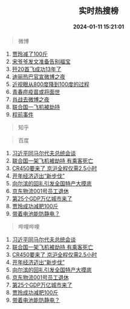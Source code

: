 <div align="center"><h2>实时热搜榜</h2><h4>2024-01-11 15:21:01</h4></div>

> 微博  

1. [贾玲减了100斤](https://s.weibo.com/weibo?q=%E8%B4%BE%E7%8E%B2%E5%87%8F%E4%BA%86100%E6%96%A4&t=31&band_rank=1&Refer=top)<br />
2. [宋爷爷发文准备告别福宝](https://s.weibo.com/weibo?q=%23%E5%AE%8B%E7%88%B7%E7%88%B7%E5%8F%91%E6%96%87%E5%87%86%E5%A4%87%E5%91%8A%E5%88%AB%E7%A6%8F%E5%AE%9D%23&t=31&band_rank=2&Refer=top)<br />
3. [歼20首飞成功13年了](https://s.weibo.com/weibo?q=%23%E6%AD%BC20%E9%A6%96%E9%A3%9E%E6%88%90%E5%8A%9F13%E5%B9%B4%E4%BA%86%23&t=31&band_rank=3&Refer=top)<br />
4. [迪丽热巴官宣微博之夜](https://s.weibo.com/weibo?q=%E8%BF%AA%E4%B8%BD%E7%83%AD%E5%B7%B4%E5%AE%98%E5%AE%A3%E5%BE%AE%E5%8D%9A%E4%B9%8B%E5%A4%9C&t=31&band_rank=4&Refer=top)<br />
5. [近视眼从800度降到100度的过程](https://s.weibo.com/weibo?q=%E8%BF%91%E8%A7%86%E7%9C%BC%E4%BB%8E800%E5%BA%A6%E9%99%8D%E5%88%B0100%E5%BA%A6%E7%9A%84%E8%BF%87%E7%A8%8B&t=31&band_rank=5&Refer=top)<br />
6. [青春痘疫苗或将面世](https://s.weibo.com/weibo?q=%23%E9%9D%92%E6%98%A5%E7%97%98%E7%96%AB%E8%8B%97%E6%88%96%E5%B0%86%E9%9D%A2%E4%B8%96%23&t=31&band_rank=6&Refer=top)<br />
7. [肖战去微博之夜](https://s.weibo.com/weibo?q=%23%E8%82%96%E6%88%98%E5%8E%BB%E5%BE%AE%E5%8D%9A%E4%B9%8B%E5%A4%9C%23&t=31&band_rank=7&Refer=top)<br />
8. [联合国一飞机被劫持](https://s.weibo.com/weibo?q=%23%E8%81%94%E5%90%88%E5%9B%BD%E4%B8%80%E9%A3%9E%E6%9C%BA%E8%A2%AB%E5%8A%AB%E6%8C%81%23&t=31&band_rank=8&Refer=top)<br />
9. [程前事件](https://s.weibo.com/weibo?q=%E7%A8%8B%E5%89%8D%E4%BA%8B%E4%BB%B6&t=31&band_rank=9&Refer=top)<br />

> 知乎  


> 百度  

1. [习近平同马尔代夫总统会谈](https://www.baidu.com/s?wd=%E4%B9%A0%E8%BF%91%E5%B9%B3%E5%90%8C%E9%A9%AC%E5%B0%94%E4%BB%A3%E5%A4%AB%E6%80%BB%E7%BB%9F%E4%BC%9A%E8%B0%88&sa=fyb_news&rsv_dl=fyb_news)<br />
2. [联合国一架飞机被劫持 有乘客死亡](https://www.baidu.com/s?wd=%E8%81%94%E5%90%88%E5%9B%BD%E4%B8%80%E6%9E%B6%E9%A3%9E%E6%9C%BA%E8%A2%AB%E5%8A%AB%E6%8C%81+%E6%9C%89%E4%B9%98%E5%AE%A2%E6%AD%BB%E4%BA%A1&sa=fyb_news&rsv_dl=fyb_news)<br />
3. [CR450要来了 京沪全程仅需2.5小时](https://www.baidu.com/s?wd=CR450%E8%A6%81%E6%9D%A5%E4%BA%86+%E4%BA%AC%E6%B2%AA%E5%85%A8%E7%A8%8B%E4%BB%85%E9%9C%802.5%E5%B0%8F%E6%97%B6&sa=fyb_news&rsv_dl=fyb_news)<br />
4. [开年经济迈出“新步伐”](https://www.baidu.com/s?wd=%E5%BC%80%E5%B9%B4%E7%BB%8F%E6%B5%8E%E8%BF%88%E5%87%BA%E2%80%9C%E6%96%B0%E6%AD%A5%E4%BC%90%E2%80%9D&sa=fyb_news&rsv_dl=fyb_news)<br />
5. [向尔滨的回礼引发全国特产大摸底](https://www.baidu.com/s?wd=%E5%90%91%E5%B0%94%E6%BB%A8%E7%9A%84%E5%9B%9E%E7%A4%BC%E5%BC%95%E5%8F%91%E5%85%A8%E5%9B%BD%E7%89%B9%E4%BA%A7%E5%A4%A7%E6%91%B8%E5%BA%95&sa=fyb_news&rsv_dl=fyb_news)<br />
6. [京东物流001号员工退休](https://www.baidu.com/s?wd=%E4%BA%AC%E4%B8%9C%E7%89%A9%E6%B5%81001%E5%8F%B7%E5%91%98%E5%B7%A5%E9%80%80%E4%BC%91&sa=fyb_news&rsv_dl=fyb_news)<br />
7. [第25个GDP万亿城市来了](https://www.baidu.com/s?wd=%E7%AC%AC25%E4%B8%AAGDP%E4%B8%87%E4%BA%BF%E5%9F%8E%E5%B8%82%E6%9D%A5%E4%BA%86&sa=fyb_news&rsv_dl=fyb_news)<br />
8. [贾玲成功减肥100斤](https://www.baidu.com/s?wd=%E8%B4%BE%E7%8E%B2%E6%88%90%E5%8A%9F%E5%87%8F%E8%82%A5100%E6%96%A4&sa=fyb_news&rsv_dl=fyb_news)<br />
9. [带着电池能防静电？](https://www.baidu.com/s?wd=%E5%B8%A6%E7%9D%80%E7%94%B5%E6%B1%A0%E8%83%BD%E9%98%B2%E9%9D%99%E7%94%B5%EF%BC%9F&sa=fyb_news&rsv_dl=fyb_news)<br />

> 哔哩哔哩  

1. [习近平同马尔代夫总统会谈](https://www.baidu.com/s?wd=%E4%B9%A0%E8%BF%91%E5%B9%B3%E5%90%8C%E9%A9%AC%E5%B0%94%E4%BB%A3%E5%A4%AB%E6%80%BB%E7%BB%9F%E4%BC%9A%E8%B0%88&sa=fyb_news&rsv_dl=fyb_news)<br />
2. [联合国一架飞机被劫持 有乘客死亡](https://www.baidu.com/s?wd=%E8%81%94%E5%90%88%E5%9B%BD%E4%B8%80%E6%9E%B6%E9%A3%9E%E6%9C%BA%E8%A2%AB%E5%8A%AB%E6%8C%81+%E6%9C%89%E4%B9%98%E5%AE%A2%E6%AD%BB%E4%BA%A1&sa=fyb_news&rsv_dl=fyb_news)<br />
3. [CR450要来了 京沪全程仅需2.5小时](https://www.baidu.com/s?wd=CR450%E8%A6%81%E6%9D%A5%E4%BA%86+%E4%BA%AC%E6%B2%AA%E5%85%A8%E7%A8%8B%E4%BB%85%E9%9C%802.5%E5%B0%8F%E6%97%B6&sa=fyb_news&rsv_dl=fyb_news)<br />
4. [开年经济迈出“新步伐”](https://www.baidu.com/s?wd=%E5%BC%80%E5%B9%B4%E7%BB%8F%E6%B5%8E%E8%BF%88%E5%87%BA%E2%80%9C%E6%96%B0%E6%AD%A5%E4%BC%90%E2%80%9D&sa=fyb_news&rsv_dl=fyb_news)<br />
5. [向尔滨的回礼引发全国特产大摸底](https://www.baidu.com/s?wd=%E5%90%91%E5%B0%94%E6%BB%A8%E7%9A%84%E5%9B%9E%E7%A4%BC%E5%BC%95%E5%8F%91%E5%85%A8%E5%9B%BD%E7%89%B9%E4%BA%A7%E5%A4%A7%E6%91%B8%E5%BA%95&sa=fyb_news&rsv_dl=fyb_news)<br />
6. [京东物流001号员工退休](https://www.baidu.com/s?wd=%E4%BA%AC%E4%B8%9C%E7%89%A9%E6%B5%81001%E5%8F%B7%E5%91%98%E5%B7%A5%E9%80%80%E4%BC%91&sa=fyb_news&rsv_dl=fyb_news)<br />
7. [第25个GDP万亿城市来了](https://www.baidu.com/s?wd=%E7%AC%AC25%E4%B8%AAGDP%E4%B8%87%E4%BA%BF%E5%9F%8E%E5%B8%82%E6%9D%A5%E4%BA%86&sa=fyb_news&rsv_dl=fyb_news)<br />
8. [贾玲成功减肥100斤](https://www.baidu.com/s?wd=%E8%B4%BE%E7%8E%B2%E6%88%90%E5%8A%9F%E5%87%8F%E8%82%A5100%E6%96%A4&sa=fyb_news&rsv_dl=fyb_news)<br />
9. [带着电池能防静电？](https://www.baidu.com/s?wd=%E5%B8%A6%E7%9D%80%E7%94%B5%E6%B1%A0%E8%83%BD%E9%98%B2%E9%9D%99%E7%94%B5%EF%BC%9F&sa=fyb_news&rsv_dl=fyb_news)<br />
